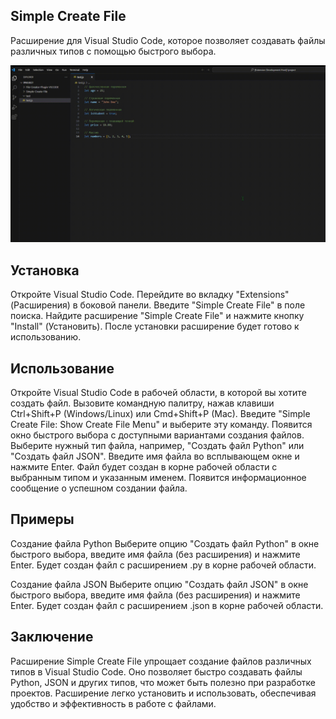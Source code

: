 ## Simple Create File
Расширение для Visual Studio Code, которое позволяет создавать файлы различных типов с помощью быстрого выбора.

![Alt Text](referens.gif)

## Установка
Откройте Visual Studio Code.
Перейдите во вкладку "Extensions" (Расширения) в боковой панели.
Введите "Simple Create File" в поле поиска.
Найдите расширение "Simple Create File" и нажмите кнопку "Install" (Установить).
После установки расширение будет готово к использованию.
## Использование
Откройте Visual Studio Code в рабочей области, в которой вы хотите создать файл.
Вызовите командную палитру, нажав клавиши Ctrl+Shift+P (Windows/Linux) или Cmd+Shift+P (Mac).
Введите "Simple Create File: Show Create File Menu" и выберите эту команду.
Появится окно быстрого выбора с доступными вариантами создания файлов.
Выберите нужный тип файла, например, "Создать файл Python" или "Создать файл JSON".
Введите имя файла во всплывающем окне и нажмите Enter.
Файл будет создан в корне рабочей области с выбранным типом и указанным именем.
Появится информационное сообщение о успешном создании файла.
## Примеры
Создание файла Python
Выберите опцию "Создать файл Python" в окне быстрого выбора, введите имя файла (без расширения) и нажмите Enter. Будет создан файл с расширением .py в корне рабочей области.

Создание файла JSON
Выберите опцию "Создать файл JSON" в окне быстрого выбора, введите имя файла (без расширения) и нажмите Enter. Будет создан файл с расширением .json в корне рабочей области.

## Заключение
Расширение Simple Create File упрощает создание файлов различных типов в Visual Studio Code. Оно позволяет быстро создавать файлы Python, JSON и других типов, что может быть полезно при разработке проектов. Расширение легко установить и использовать, обеспечивая удобство и эффективность в работе с файлами.